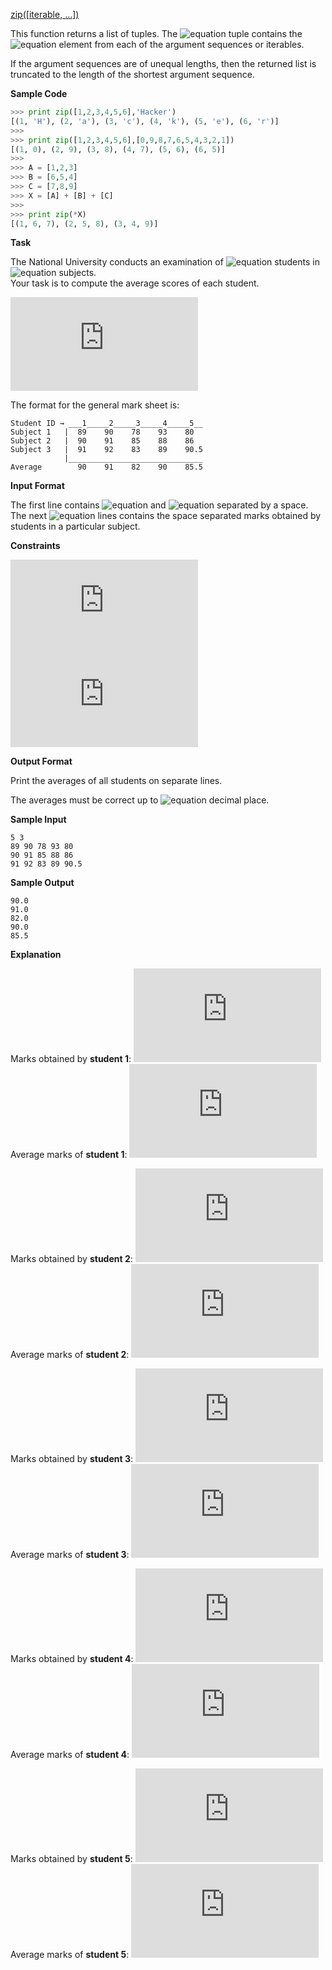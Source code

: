 [zip([iterable, ...])](https://docs.python.org/2/library/functions.html#zip)

This function returns a list of tuples. The ![equation](http://latex.codecogs.com/svg.latex?\inline&space;i^{th}) tuple contains the ![equation](http://latex.codecogs.com/svg.latex?\inline&space;i^{th}) element from each of the argument sequences or iterables.

If the argument sequences are of unequal lengths, then the returned list is truncated to the length of the shortest argument sequence.

__Sample Code__
```python
>>> print zip([1,2,3,4,5,6],'Hacker')
[(1, 'H'), (2, 'a'), (3, 'c'), (4, 'k'), (5, 'e'), (6, 'r')]
>>> 
>>> print zip([1,2,3,4,5,6],[0,9,8,7,6,5,4,3,2,1])
[(1, 0), (2, 9), (3, 8), (4, 7), (5, 6), (6, 5)]
>>> 
>>> A = [1,2,3]
>>> B = [6,5,4]
>>> C = [7,8,9]
>>> X = [A] + [B] + [C]
>>> 
>>> print zip(*X)
[(1, 6, 7), (2, 5, 8), (3, 4, 9)]
```
__Task__

The National University conducts an examination of ![equation](http://latex.codecogs.com/svg.latex?\inline&space;N) students in ![equation](http://latex.codecogs.com/svg.latex?\inline&space;X) subjects. <br>
Your task is to compute the average scores of each student.

![equation](https://latex.codecogs.com/svg.latex?%5Cinline%20Average%5C%20score%20%3D%20%5Cfrac%7BSum%5C%20of%5C%20scores%5C%20obtained%5C%20in%5C%20all%5C%20subjects%5C%20by%5C%20a%5C%20student%7D%7BTotal%5C%20number%5C%20of%5C%20subjects%7D)

The format for the general mark sheet is:
```commandline
Student ID → ___1_____2_____3_____4_____5__               
Subject 1   |  89    90    78    93    80
Subject 2   |  90    91    85    88    86  
Subject 3   |  91    92    83    89    90.5
            |______________________________
Average        90    91    82    90    85.5
``` 
__Input Format__

The first line contains ![equation](http://latex.codecogs.com/svg.latex?\inline&space;N) and ![equation](http://latex.codecogs.com/svg.latex?\inline&space;X) separated by a space. <br>
The next ![equation](http://latex.codecogs.com/svg.latex?\inline&space;X) lines contains the space separated marks obtained by students in a particular subject.

__Constraints__

 ![equation](https://latex.codecogs.com/svg.latex?%5Cinline%200%20%3C%20N%20%5Cleq%20100)<br>
 ![equation](https://latex.codecogs.com/svg.latex?%5Cinline%200%20%3C%20X%20%5Cleq%20100)

__Output Format__

Print the averages of all students on separate lines.

The averages must be correct up to ![equation](http://latex.codecogs.com/svg.latex?\inline&space;1) decimal place.

__Sample Input__
```commandline
5 3
89 90 78 93 80
90 91 85 88 86  
91 92 83 89 90.5
```
__Sample Output__
```commandline
90.0 
91.0 
82.0 
90.0 
85.5  
```      
__Explanation__

Marks obtained by __student 1__: ![equation](https://latex.codecogs.com/svg.latex?%5Cinline%2089%2C%2090%2C%2091) <br> 
Average marks of __student 1__: ![equation](https://latex.codecogs.com/svg.latex?%5Cinline%20270/3%20%3D%2090)

Marks obtained by __student 2__: ![equation](https://latex.codecogs.com/svg.latex?%5Cinline%2090%2C%2091%2C%2092) <br> 
Average marks of __student 2__: ![equation](https://latex.codecogs.com/svg.latex?%5Cinline%20273/3%20%3D%2091)

Marks obtained by __student 3__: ![equation](https://latex.codecogs.com/svg.latex?%5Cinline%2078%2C%2085%2C%2083) <br> 
Average marks of __student 3__: ![equation](https://latex.codecogs.com/svg.latex?%5Cinline%20246/3%20%3D%2082)

Marks obtained by __student 4__: ![equation](https://latex.codecogs.com/svg.latex?%5Cinline%2093%2C%2088%2C%2089) <br> 
Average marks of __student 4__: ![equation](https://latex.codecogs.com/svg.latex?%5Cinline%20270/3%20%3D%2090)

Marks obtained by __student 5__: ![equation](https://latex.codecogs.com/svg.latex?%5Cinline%2080%2C%2086%2C%2090.5) <br> 
Average marks of __student 5__: ![equation](https://latex.codecogs.com/svg.latex?%5Cinline%20256.5/3%20%3D%2085.5)

